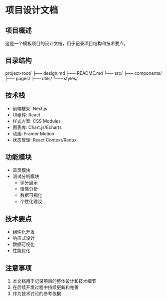 # 项目设计文档

## 项目概述
这是一个模板项目的设计文档，用于记录项目结构和技术要点。

## 目录结构 

project-root/
├── design.md
├── README.md
└── src/
├── components/
├── pages/
├── utils/
└── styles/

## 技术栈
- 前端框架: Next.js
- UI组件: React
- 样式方案: CSS Modules
- 图表库: Chart.js/Echarts
- 动画: Framer Motion
- 状态管理: React Context/Redux

## 功能模块
- 首页模块
- 测试分析模块
  - 评分展示
  - 情感分析
  - 数据可视化
  - 个性化建议

## 技术要点
- 组件化开发
- 响应式设计
- 数据可视化
- 性能优化

## 注意事项
1. 本文档用于记录项目的整体设计和技术细节
2. 在后续开发过程中持续更新和完善
3. 作为技术讨论的参考依据